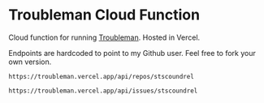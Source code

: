 # Troubleman Cloud Function

Cloud function for running [Troubleman](https://github.com/stscoundrel/troubleman). Hosted in Vercel.

Endpoints are hardcoded to point to my Github user. Feel free to fork your own version.

`https://troubleman.vercel.app/api/repos/stscoundrel`

`https://troubleman.vercel.app/api/issues/stscoundrel`
